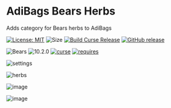 # AdiBags Bears Herbs
Adds category for Bears herbs to AdiBags

[![License: MIT](https://img.shields.io/badge/License-MIT-yellow.svg)](https://opensource.org/licenses/MIT)
![Size](https://img.shields.io/github/repo-size/N6REJ/AdiBags_Bears_Herbs)
[![Build Curse Release](https://github.com/N6REJ/AdiBags_Bears_Herbs/actions/workflows/release.yml/badge.svg)](https://github.com/N6REJ/AdiBags_Bears_Herbs/actions/workflows/release.yml)
[![GitHub release](https://img.shields.io/github/release/N6REJ/AdiBags_Bears_Herbs.svg)](https://GitHub.com/N6REJ/AdiBags_Bears_Herbs/releases/)

![Bears](https://img.shields.io/badge/Supports-Shadowlands&nbsp;&amp;&nbsp;Dragonflight-0B68D7)
![10.2.0](https://img.shields.io/badge/Ready_for-10.2.0-darkgreen)
[![curse](https://img.shields.io/badge/Curseforge_Project_ID:-545326-purple)](https://www.curseforge.com/wow/addons/adibags_shadowlands_Herbs)
[![requires](https://img.shields.io/badge/Requires-AdiBags-brown)](https://www.curseforge.com/wow/addons/adibags)

![settings](https://user-images.githubusercontent.com/1850089/140332494-4c9c0c49-96ee-4f35-a3cc-b90831e9332c.png)

![herbs](https://user-images.githubusercontent.com/1850089/140332647-23929ea2-f0e1-43f9-98f2-1e94253af113.png)

![image](https://user-images.githubusercontent.com/1850089/141406407-75adabda-5fbe-4103-b23f-707138d5e7fd.png)


![image](https://user-images.githubusercontent.com/1850089/141406342-c383351a-f472-4841-83bc-ee4c35943047.png)
